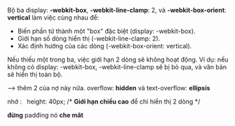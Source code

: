 
Bộ ba display: **-webkit-box**, **-webkit-line-clamp**: 2, và **-webkit-box-orient**: **vertical** làm việc cùng nhau để:

- Biến phần tử thành một "box" đặc biệt (display: -webkit-box).
- Giới hạn số dòng hiển thị (-webkit-line-clamp: 2).
- Xác định hướng của các dòng (-webkit-box-orient: vertical).

Nếu thiếu một trong ba, việc giới hạn 2 dòng sẽ không hoạt động. Ví dụ: nếu không có display: -webkit-box, -webkit-line-clamp sẽ bị bỏ qua, và văn bản sẽ hiển thị toàn bộ.

--> thêm 2 của nợ này nữa.
overflow: **hidden** và text-overflow: **ellipsis**

nhớ :   height: 40px; /* **Giới hạn chiều cao** để chỉ hiển thị 2 dòng */

**đừng** padđing nó **che mât** 